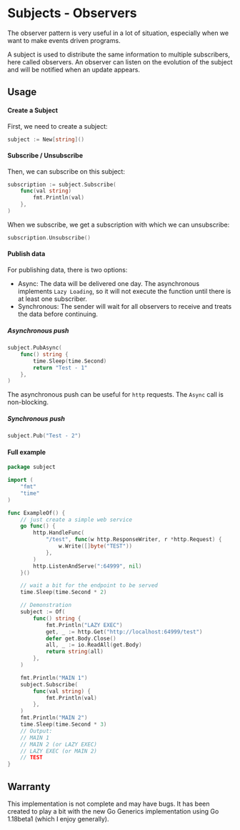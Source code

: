 # Subjects - Observers

The observer pattern is very useful in a lot of situation, especially when we want to make events driven programs.

A subject is used to distribute the same information to multiple subscribers, here called observers. An observer can
listen on the evolution of the subject and will be notified when an update appears.

## Usage

#### Create a Subject

First, we need to create a subject:

```go
subject := New[string]()
```

#### Subscribe / Unsubscribe

Then, we can subscribe on this subject:

```go
subscription := subject.Subscribe(
    func(val string)
	    fmt.Println(val)
	},
)
```

When we subscribe, we get a subscription with which we can unsubscribe:

```go
subscription.Unsubscribe()
```

#### Publish data

For publishing data, there is two options:
* Async: The data will be delivered one day. The asynchronous implements `Lazy Loading`, so it will not execute
the function until there is at least one subscriber.
* Synchronous: The sender will wait for all observers to receive and treats the data before continuing.

##### Asynchronous push
```go
subject.PubAsync(
	func() string {
        time.Sleep(time.Second)
        return "Test - 1"
    },
)
```

The asynchronous push can be useful for `http` requests. The `Async` call is non-blocking.

##### Synchronous push
```go
subject.Pub("Test - 2")
```

#### Full example

```go
package subject

import (
	"fmt"
	"time"
)

func ExampleOf() {
	// just create a simple web service
	go func() {
		http.HandleFunc(
			"/test", func(w http.ResponseWriter, r *http.Request) {
				w.Write([]byte("TEST"))
			},
		)
		http.ListenAndServe(":64999", nil)
	}()

	// wait a bit for the endpoint to be served
	time.Sleep(time.Second * 2)

	// Demonstration
	subject := Of(
		func() string {
			fmt.Println("LAZY EXEC")
			get, _ := http.Get("http://localhost:64999/test")
			defer get.Body.Close()
			all, _ := io.ReadAll(get.Body)
			return string(all)
		},
	)

	fmt.Println("MAIN 1")
	subject.Subscribe(
		func(val string) {
			fmt.Println(val)
		},
	)
	fmt.Println("MAIN 2")
	time.Sleep(time.Second * 3)
	// Output:
	// MAIN 1
	// MAIN 2 (or LAZY EXEC)
	// LAZY EXEC (or MAIN 2)
	// TEST
}
```

## Warranty

This implementation is not complete and may have bugs. It has been created to play a bit with the new Go Generics
implementation using Go 1.18beta1 (which I enjoy generally).
